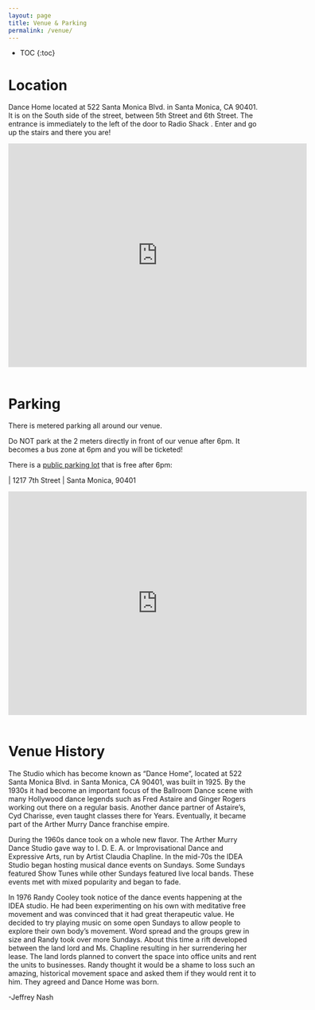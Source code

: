 ```yaml
---
layout: page
title: Venue & Parking
permalink: /venue/
---
```


* TOC
{:toc}

Location
=====

Dance Home located at 522 Santa Monica Blvd. in Santa Monica, CA 90401.  It is
on the South side of the street, between 5th Street and 6th Street.  The
entrance is immediately to the left of the door to Radio Shack .  Enter and go
up the stairs and there you are!

<div class="iframe-wrap"><iframe src="https://www.google.com/maps/embed?pb=!1m18!1m12!1m3!1d3307.026505593861!2d-118.4956940844659!3d34.01753058061537!2m3!1f0!2f0!3f0!3m2!1i1024!2i768!4f13.1!3m3!1m2!1s0x80c2a4ce67b24be5%3A0x2117628d38bcf5bf!2s522+Santa+Monica+Blvd%2C+Santa+Monica%2C+CA+90401!5e0!3m2!1sen!2sus!4v1444471809394" width="600" height="450" frameborder="0" style="border:0" allowfullscreen></iframe></div>

<br />

Parking
=====

There is metered parking all around our venue.

Do NOT park at the 2 meters directly in front of our venue after 6pm.  It becomes a bus zone at 6pm and you will be ticketed!

There is a [public parking lot](https://goo.gl/maps/mUcvnqooVkr) that is free after 6pm:

| 1217 7th Street
| Santa Monica, 90401

<div class="iframe-wrap"><iframe src="https://www.google.com/maps/embed?pb=!1m18!1m12!1m3!1d3306.8838994700877!2d-118.4968656844658!3d34.02119098061444!2m3!1f0!2f0!3f0!3m2!1i1024!2i768!4f13.1!3m3!1m2!1s0x80c2a4c925b9f717%3A0xceaed602c0b6c29a!2s1217+7th+St%2C+Santa+Monica%2C+CA+90401!5e0!3m2!1sen!2sus!4v1444471174188" width="600" height="450" frameborder="0" style="border:0" allowfullscreen></iframe></div>

<br />

Venue History
=====

The Studio which has become known as “Dance Home”, located at 522 Santa Monica
Blvd. in Santa Monica, CA 90401, was built in 1925.  By the 1930s it had
become an important focus of the Ballroom Dance scene with many Hollywood dance
legends such as Fred Astaire and Ginger Rogers working out there on a regular
basis.  Another dance partner of Astaire’s, Cyd Charisse, even taught classes
there for Years.  Eventually, it became part of the Arther Murry Dance
franchise empire.

During the 1960s dance took on a whole new flavor.  The Arther Murry Dance
Studio gave way to I. D. E. A. or Improvisational Dance and Expressive Arts,
run by Artist Claudia Chapline. In the mid-70s the IDEA Studio began hosting
musical dance events on Sundays.  Some Sundays featured Show Tunes while other
Sundays featured live local bands.  These events met with mixed popularity and
began to fade.

In 1976 Randy Cooley took notice of the dance events happening at the IDEA
studio.  He had been experimenting on his own with meditative free movement and
was convinced that it had great therapeutic value.  He decided to try playing
music on some open Sundays to allow people to explore their own body’s
movement.  Word spread and the groups grew in size and Randy took over more
Sundays.  About this time a rift developed between the land lord and Ms.
Chapline resulting in her surrendering her lease.  The land lords planned to
convert the space into office units and rent the units to businesses.  Randy
thought it would be a shame to loss such an amazing, historical movement space
and asked them if they would rent it to him.  They agreed and Dance Home was
born.

-Jeffrey Nash
